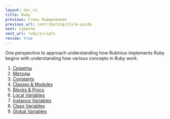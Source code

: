 ```yaml
---
layout: doc_ru
title: Ruby
previous: Стиль Кодирования
previous_url: contributing/style-guide
next: Скрипты
next_url: ruby/scripts
review: true
---
```


One perspective to approach understanding how Rubinius implements Ruby begins
with understanding how various concepts in Ruby work.

1. [Скрипты](/doc/en/ruby/scripts/)
1. [Методы](/doc/en/ruby/methods/)
1. [Constants](/doc/en/ruby/constants/)
1. [Classes & Modules](/doc/en/ruby/classes-and-modules/)
1. [Blocks & Procs](/doc/en/ruby/blocks-and-procs/)
1. [Local Variables](/doc/en/ruby/local-variables/)
1. [Instance Variables](/doc/en/ruby/instance-variables/)
1. [Class Variables](/doc/en/ruby/class-variables/)
1. [Global Variables](/doc/en/ruby/global-variables/)
